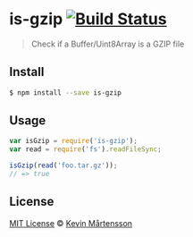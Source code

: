 # is-gzip [![Build Status](https://travis-ci.org/kevva/is-gzip.svg?branch=master)](https://travis-ci.org/kevva/is-gzip)

> Check if a Buffer/Uint8Array is a GZIP file

## Install

```sh
$ npm install --save is-gzip
```

## Usage

```js
var isGzip = require('is-gzip');
var read = require('fs').readFileSync;

isGzip(read('foo.tar.gz'));
// => true
```

## License

[MIT License](http://en.wikipedia.org/wiki/MIT_License) © [Kevin Mårtensson](https://github.com/kevva)
